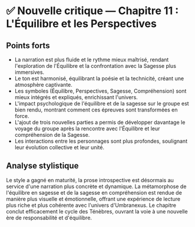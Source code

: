# ✅ Nouvelle critique — Chapitre 11 : L'Équilibre et les Perspectives

## Points forts
- La narration est plus fluide et le rythme mieux maîtrisé, rendant l'exploration de l'Équilibre et la confrontation avec la Sagesse plus immersives.
- Le ton est harmonisé, équilibrant la poésie et la technicité, créant une atmosphère captivante.
- Les symboles (Équilibre, Perspectives, Sagesse, Compréhension) sont mieux intégrés et expliqués, enrichissant l'univers.
- L'impact psychologique de l'équilibre et de la sagesse sur le groupe est bien rendu, montrant comment ces épreuves sont transformées en force.
- L'ajout de trois nouvelles parties a permis de développer davantage le voyage du groupe après la rencontre avec l'Équilibre et leur compréhension de la Sagesse.
- Les interactions entre les personnages sont plus profondes, soulignant leur évolution collective et leur unité.

## Analyse stylistique
Le style a gagné en maturité, la prose introspective est désormais au service d'une narration plus concrète et dynamique. La métamorphose de l'équilibre en sagesse et de la sagesse en compréhension est rendue de manière plus visuelle et émotionnelle, offrant une expérience de lecture plus riche et plus cohérente avec l'univers d'Umbranexus. Le chapitre conclut efficacement le cycle des Ténèbres, ouvrant la voie à une nouvelle ère de responsabilité et d'équilibre.
